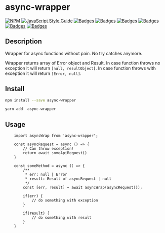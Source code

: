 # async-wrapper

[![NPM](https://img.shields.io/npm/v/async-wrapper.svg)](https://www.npmjs.com/package/async-wrapper)
[![JavaScript Style Guide](https://img.shields.io/badge/code_style-standard-brightgreen.svg)](https://standardjs.com)
[![Badges](https://badgen.net/npm/license/async-wrapper)](https://www.npmjs.com/package/async-wrapper)
[![Badges](https://badgen.net/npm/dependents/async-wrapper)](https://www.npmjs.com/package/async-wrapper)
[![Badges](https://badgen.net/npm/types/async-wrapper)](https://www.npmjs.com/package/async-wrapper)
[![Badges](https://badgen.net/github/issues/kolengri/async-wrapper)](https://www.npmjs.com/package/async-wrapper)
[![Badges](https://badgen.net/bundlephobia/min/async-wrapper)](https://bundlephobia.com/result?p=async-wrapper)
[![Badges](https://badgen.net/bundlephobia/minzip/async-wrapper)](https://bundlephobia.com/result?p=async-wrapper)

## Description

Wrapper for async functions without pain.
No try catches anymore.


Wrapper returns array of Error object and Result. 
In case function throws no exception it will return `[null, resultObject]`.
In case function throws with exception it will return `[Error, null]`.

## Install

```bash
npm install --save async-wrapper
```

```bash
yarn add  async-wrapper
```



## Usage

```tsx
    import asyncWrap from 'async-wrapper';

    const asyncRequest = async () => {
        // Can throw exception!
        return await someApiRequest()
    }

    const someMethod = async () => {
        /**
         * err: null | Error
         * result: Result of asyncRequest | null
         */
        const [err, result] = await asyncWrap(asyncRequest());

        if(err) {
            // do something with exception
        }

        if(result) {
            // do something with result
        }
    }
```
